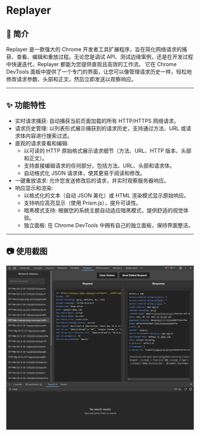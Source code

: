 # Replayer
## 🚀 简介
Replayer 是一款强大的 Chrome 开发者工具扩展程序，旨在简化网络请求的捕获、查看、编辑和重放过程。无论您是调试 API、测试边缘案例，还是在开发过程中快速迭代，Replayer 都能为您提供直观且高效的工作流。
它在 Chrome DevTools 面板中提供了一个专门的界面，让您可以像管理请求历史一样，轻松地修改请求参数、头部和正文，然后立即发送以观察响应。

---
## ✨ 功能特性
+ 实时请求捕获: 自动捕获当前页面加载的所有 HTTP/HTTPS 网络请求。
+ 请求历史管理: 以列表形式展示捕获到的请求历史，支持通过方法、URL 或请求体内容进行搜索过滤。
+ 直观的请求查看和编辑:
  + 以可读的 HTTP 原始格式展示请求细节（方法、URL、HTTP 版本、头部和正文）。
  + 支持直接编辑请求的任何部分，包括方法、URL、头部和请求体。
  + 自动格式化 JSON 请求体，使其更易于阅读和修改。
+ 一键重放请求: 允许您发送修改后的请求，并实时观察服务器响应。
+ 响应显示和渲染:
  + 以格式化的文本（自动 JSON 美化）或 HTML 渲染模式显示原始响应。
  + 支持响应高亮显示（使用 Prism.js），提升可读性。
  + 暗黑模式支持: 根据您的系统主题自动适应暗黑模式，提供舒适的视觉体验。
  + 独立面板: 在 Chrome DevTools 中拥有自己的独立面板，保持界面整洁。

---
## 📷 使用截图
![img](./img.png)
